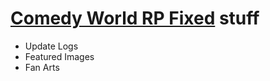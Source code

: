 # [Comedy World RP Fixed](https://www.roblox.com/games/6946020219/) stuff

 - Update Logs
 - Featured Images
 - Fan Arts
